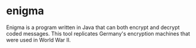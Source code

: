# enigma

Enigma is a program written in Java that can both encrypt and decrypt coded messages. This tool replicates Germany's encryption machines that were used in World War II.
